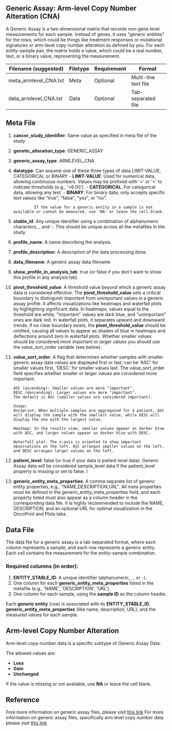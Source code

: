 ## Generic Assay: Arm-level Copy Number Alteration (CNA)

A Generic Assay is a two-dimensional matrix that records non-gene level measurements for each sample. Instead of genes, it uses "generic entities" for the rows, which could be things like treatment responses or mutational signatures or arm-level copy number alteration as defined by you. For each entity-sample pair, the matrix holds a value, which could be a real number, text, or a binary value, representing the measurement.

| Filename (suggested)    | Filetype    | Requirement| Format  |  
|-------------|-------------|-------------|----------|
| meta_armlevel_CNA.txt | Meta |Optional| Multi-line text file|
| data_armlevel_CNA.txt | Data |Optional |Tab-separated file |


## Meta File 

1. **cancer_study_identifier**: Same value as specified in meta file of the study

2. **genetic_alteration_type**: GENERIC_ASSAY

3. **generic_assay_type**: ARMLEVEL_CNA
4. **datatype**: Can assume one of these three types of data LIMIT-VALUE, CATEGORICAL or BINARY
				- **LIMIT-VALUE**: Used for numerical data, allowing continuous numbers. Values may be prefixed with '>' or '<' to indicate thresholds (e.g., '>8.00'). 
				- **CATEGORICAL**: For categorical data, allowing any text. 
				- **BINARY**: For binary data, only accepts specific text values like "true", "false", "yes", or "no". 

				If the value for a generic entity in a sample is not available or cannot be measured, use 'NA' or leave the cell blank.

5. **stable_id**: Any unique identifier using a combination of alphanumeric characters, _ and -. This should be unique across all the metafiles in the study.

6. **profile_name**: A name describing the analysis.

7. **profile_description**: A description of the data processing done.

8. **data_filename**: A generic assay data filename

9. **show_profile_in_analysis_tab**: true (or false if you don't want to show this profile in any analysis tab)

10. **pivot_threshold_value**: A threshold value beyond which a generic assay data is considered effective. The **pivot_threshold_value** sets a critical boundary to distinguish important from unimportant values in a generic assay profile. It affects visualizations like heatmaps and waterfall plots by highlighting significant data. In heatmaps, values equal to the threshold are white, "important" values are dark blue, and "unimportant" ones are dark red. In waterfall plots, it separates upward and downward trends. If no clear boundary exists, the **pivot_threshold_value** should be omitted, causing all values to appear as shades of blue in heatmaps and deflections around zero in waterfall plots. Whether smaller values should be considered more important or larger values you should use the value_sort_order variable (see below).

11. **value_sort_order**: A flag that determines whether samples with smaller generic assay data values are displayed first or last; can be 'ASC' for smaller values first, 'DESC' for smaller values last. The value_sort_order field specifies whether smaller or larger values are considered more important.

		ASC (ascending): Smaller values are more "important".
		DESC (descending): Larger values are more "important".
		The default is ASC (smaller values are considered important).

		Usage:
		Oncoprint: When multiple samples are aggregated for a patient, ASC will display the sample with the smallest value, while DESC will display the one with the largest value.

		Heatmap: In the results view, smaller values appear as darker blue with ASC, and larger values appear as darker blue with DESC.

		Waterfall plot: The x-axis is oriented to show important observations on the left. ASC arranges smaller values on the left, and DESC arranges larger values on the left.

12. **patient_level**: false (or true if your data is patient level data). Generic Assay data will be considered sample_level data if the patient_level property is missing or set to false. I

13. **generic_entity_meta_properties**: A comma separate list of generic entity properties, e.g., "NAME,DESCRIPTION,URL". All meta properties must be defined in the generic_entity_meta_properties field, and each property listed must also appear as a column header in the corresponding data file. It is highly recommended to include the NAME, DESCRIPTION, and an optional URL for optimal visualization in the OncoPrint and Plots tabs.


## Data File 

The data file for a generic assay is a tab-separated format, where each column represents a sample, and each row represents a generic entity. Each cell contains the measurement for the entity-sample combination. 

### Required columns (in order):
1. **ENTITY_STABLE_ID**: A unique identifier (alphanumeric, `_`, or `-`).
2. One column for each **generic_entity_meta_properties** listed in the metafile (e.g., 'NAME', 'DESCRIPTION', 'URL').
3. One column for each sample, using the **sample ID** as the column header.

Each **generic entity** (row) is associated with its **ENTITY_STABLE_ID**, **generic_entity_meta_properties** (like name, description, URL), and the measured values for each sample.

## Arm-level Copy Number Alteration

Arm-level copy-number data is a specific subtype of Generic Assay Data. 

The allowed values are:
- **Loss**
- **Gain**
- **Unchanged**

If the value is missing or not available, use **NA** or leave the cell blank.


## Reference

Fore more information on generic assay files, please visit [this link](https://docs.cbioportal.org/file-formats/#generic-assay)
For more information on generic assay files, specifically arm level copy number data please visit [this link](https://docs.cbioportal.org/file-formats/#arm-level-cna-data)